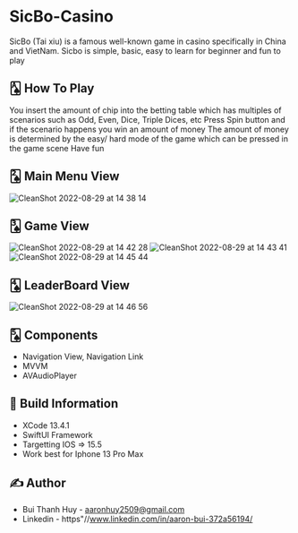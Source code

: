 # SicBo-Casino
SicBo (Tai xiu) is a famous well-known game in casino specifically in China and VietNam. Sicbo is simple, basic, easy to learn for beginner and fun to play

## 🂡 How To Play
You insert the amount of chip into the betting table which has multiples of scenarios such as Odd, Even, Dice, Triple Dices, etc
Press Spin button and if the scenario happens you win an amount of money
The amount of money is determined by the easy/ hard mode of the game which can be pressed in the game scene
Have fun

## 🂢 Main Menu View
![CleanShot 2022-08-29 at 14 38 14](https://user-images.githubusercontent.com/56668881/187152883-d483072a-2c07-48f2-8e3f-2bba46316953.gif)

## 🂣 Game View
![CleanShot 2022-08-29 at 14 42 28](https://user-images.githubusercontent.com/56668881/187153178-47796652-981a-4ef4-a471-75267e46f10e.gif)
![CleanShot 2022-08-29 at 14 43 41](https://user-images.githubusercontent.com/56668881/187153223-651cb5a2-da5b-4ce6-81ed-c3e2d5d44fd0.gif)
![CleanShot 2022-08-29 at 14 45 44](https://user-images.githubusercontent.com/56668881/187153238-cb10d876-06dc-4637-ac76-dbe1cd7e7b5a.gif)

## 🂤 LeaderBoard View
![CleanShot 2022-08-29 at 14 46 56](https://user-images.githubusercontent.com/56668881/187153251-7545e672-2c1e-410f-b8b0-797fa7cfcd87.gif)

## 🂥 Components
- Navigation View, Navigation Link
- MVVM
- AVAudioPlayer

## 🔧 Build Information
- XCode 13.4.1
- SwiftUI Framework
- Targetting IOS => 15.5
- Work best for Iphone 13 Pro Max

## ✍️ Author
- Bui Thanh Huy - aaronhuy2509@gmail.com
- Linkedin - https"//www.linkedin.com/in/aaron-bui-372a56194/
